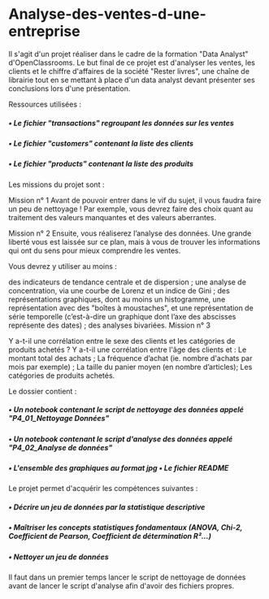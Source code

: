 # Analyse-des-ventes-d-une-entreprise

Il s'agit d'un projet réaliser dans le cadre de la formation "Data Analyst" d'OpenClassrooms. Le but final de ce projet est d'analyser les ventes, les clients et le chiffre d'affaires de la société "Rester livres", une chaîne de librairie tout en se mettant à place d'un data analyst devant présenter ses conclusions lors d'une présentation.

Ressources utilisées :

##### • Le fichier "transactions" regroupant les données sur les ventes 
##### • Le fichier "customers" contenant la liste des clients 
##### • Le fichier "products" contenant la liste des produits

Les missions du projet sont :

Mission n° 1 Avant de pouvoir entrer dans le vif du sujet, il vous faudra faire un peu de nettoyage ! Par exemple, vous devrez faire des choix quant au traitement des valeurs manquantes et des valeurs aberrantes.

Mission n° 2 Ensuite, vous réaliserez l’analyse des données. Une grande liberté vous est laissée sur ce plan, mais à vous de trouver les informations qui ont du sens pour mieux comprendre les ventes.

Vous devrez y utiliser au moins :

des indicateurs de tendance centrale et de dispersion ; une analyse de concentration, via une courbe de Lorenz et un indice de Gini ; des représentations graphiques, dont au moins un histogramme, une représentation avec des "boîtes à moustaches", et une représentation de série temporelle (c’est-à-dire un graphique dont l’axe des abscisses représente des dates) ; des analyses bivariées. Mission n° 3

Y a-t-il une corrélation entre le sexe des clients et les catégories de produits achetés ? Y a-t-il une corrélation entre l'âge des clients et :
Le montant total des achats ; 
La fréquence d’achat (ie. nombre d'achats par mois par exemple) ; 
La taille du panier moyen (en nombre d’articles); 
Les catégories de produits achetés.

Le dossier contient :

##### • Un notebook contenant le script de nettoyage des données appelé "P4\_01\_Nettoyage Données"
##### • Un notebook contenant le script d'analyse des données appelé "P4\_02\_Analyse de données" 
##### • L'ensemble des graphiques au format jpg • Le fichier README

Le projet permet d'acquérir les compétences suivantes :

##### • Décrire un jeu de données par la statistique descriptive 
##### • Maîtriser les concepts statistiques fondamentaux (ANOVA, Chi-2, Coefficient de Pearson, Coefficient de détermination R²...) 
##### • Nettoyer un jeu de données

Il faut dans un premier temps lancer le script de nettoyage de données avant de lancer le script d'analyse afin d'avoir des fichiers propres.
